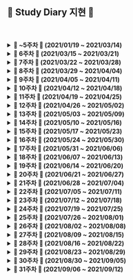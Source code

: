 ##  🍒 Study Diary 지현 🍒



<br />
<br />

<details markdown="1">
<summary><strong> &#127804; ~5주차 &#127804; (2021/01/19 ~ 2021/03/14)</strong></summary>
<br>
<br>



|                                    | 문제                                                         |
| :--------------------------------: | :----------------------------------------------------------- |
| ~ 5주차<br />(21.01.19 ~ 21.03.14) | [BOJ - Basic Problem Solving](https://github.com/wjh51333/Problem-Solving) |

<br>

</details>



<details markdown="1">
<summary><strong> &#127804; 6주차 &#127804; (2021/03/15 ~ 2021/03/21)</strong></summary>
<br>
<br>



|                                  | 문제                                                         |
| :------------------------------: | :----------------------------------------------------------- |
| 6주차<br />(21.03.15 ~ 21.03.21) | 백준 14500 - [테트로미노](https://www.acmicpc.net/problem/14500) <br />백준 10972 - [다음 순열](https://www.acmicpc.net/problem/10972)<br />백준 10973 - [이전 순열](https://www.acmicpc.net/problem/10973)<br />백준 10974 - [모든 순열](https://www.acmicpc.net/problem/10974)<br />백준 14888 - [연산자 끼워넣기](https://www.acmicpc.net/problem/14888)<br />백준 15658 - [연산자 끼워넣기 (2)](https://www.acmicpc.net/problem/15658)<br />백준 11723 - [집합](https://www.acmicpc.net/problem/11723)<br />백준 2309 - [일곱 난쟁이](https://www.acmicpc.net/problem/2309)<br />백준 13023 - [ABCDE](https://www.acmicpc.net/problem/13023)<br />백준 14226 - [이모티콘](https://www.acmicpc.net/problem/14226)<br />백준 13549 - [숨바꼭질 3](https://www.acmicpc.net/problem/13549)<br />백준 2206 - [벽 부수고 이동하기](https://www.acmicpc.net/problem/2206)<br />백준 3055 - [탈출](https://www.acmicpc.net/problem/3055)<br />프로그래머스 SQL [SUM, MAX, MIN](https://programmers.co.kr/learn/courses/30/parts/17043)<br />프로그래머스 SQL [IS NULL](https://programmers.co.kr/learn/courses/30/parts/17045) |

<br>

</details>





<details markdown="1">
<summary><strong> &#127804; 7주차 &#127804; (2021/03/22 ~ 2021/03/28)</strong></summary>
<br>
<br>



|                                  | 문제                                                         |
| :------------------------------: | :----------------------------------------------------------- |
| 7주차<br />(21.03.22 ~ 21.03.28) | 백준 15558 - [점프 게임](https://www.acmicpc.net/problem/15558)<br />백준 12851 - [숨바꼭질 2](https://www.acmicpc.net/problem/12851)<br />백준 13913 - [숨바꼭질 4](https://www.acmicpc.net/problem/13913)<br />백준 6087 - [레이저 통신](https://www.acmicpc.net/problem/6087) |

<br>

</details>





<details markdown="1">
<summary><strong> &#127804; 8주차 &#127804; (2021/03/29 ~ 2021/04/04)</strong></summary>
<br>
<br>



|                                  | 문제                                                         |
| :------------------------------: | :----------------------------------------------------------- |
| 8주차<br />(21.03.29 ~ 21.04.04) | 백준 15988 - [1, 2, 3 더하기 3](https://www.acmicpc.net/problem/15988)<br />백준 16194 - [카드 구매하기 2](https://www.acmicpc.net/problem/16194)<br />백준 15990 - [1, 2, 3 더하기 5](https://www.acmicpc.net/problem/15990)<br />백준 13398 - [연속합 2](https://www.acmicpc.net/problem/13398)<br />백준 14002- [가장 긴 증가하는 부분 수열 4](https://www.acmicpc.net/problem/14002)<br />백준 1495 - [기타리스트](https://www.acmicpc.net/problem/1495)<br />백준 15989 - [1, 2, 3 더하기 4](https://www.acmicpc.net/problem/15989)<br />백준 11048 - [이동하기](https://www.acmicpc.net/problem/11048)<br />백준 14442 - [벽 부수고 이동하기 2](https://www.acmicpc.net/problem/14442)<br />백준 2293 - [동전 1](https://www.acmicpc.net/problem/2293)<br />백준 2294 - [동전 2](https://www.acmicpc.net/problem/2294)<br />백준 14889 - [스타트와 링크](https://www.acmicpc.net/problem/14889)<br />백준 1748 - [수 이어 쓰기 1](https://www.acmicpc.net/problem/1748)<br />백준 9663 - [N-Queen](https://www.acmicpc.net/problem/9663)<br />백준 17478 - [재귀함수가 뭔가요?](https://www.acmicpc.net/problem/17478)<br />백준 6064 - [카잉 달력](https://www.acmicpc.net/problem/6064)<br />백준 12026 - [BOJ 거리](https://www.acmicpc.net/problem/12026)<br />백준 4991 - [로봇 청소기](https://www.acmicpc.net/problem/4991)<br />백준 1339 - [단어 수학](https://www.acmicpc.net/problem/1339)<br />백준 1890 - [점프](https://www.acmicpc.net/problem/1890) |

<br>

</details>





<details markdown="1">
<summary><strong> &#127804; 9주차 &#127804; (2021/04/05 ~ 2021/04/11)</strong></summary>
<br>
<br>



|                                  | 문제                                                         |
| :------------------------------: | :----------------------------------------------------------- |
| 9주차<br />(21.04.05 ~ 21.04.11) | 프로그래머스 [3진법 뒤집기](https://programmers.co.kr/learn/courses/30/lessons/68935)<br />프로그래머스 [두 개 뽑아서 더하기](https://programmers.co.kr/learn/courses/30/lessons/68644)<br />프로그래머스 [삼각 달팽이](https://programmers.co.kr/learn/courses/30/lessons/68645)<br />프로그래머스 [이진 변환 반복하기](https://programmers.co.kr/learn/courses/30/lessons/70129)<br />프로그래머스 [쿼드압축 후 개수 세기](https://programmers.co.kr/learn/courses/30/lessons/68936)<br />백준 16948 - [데스 나이트](https://www.acmicpc.net/problem/16948)<br />백준 15661 - [링크와 스타트](https://www.acmicpc.net/problem/15661)<br />백준 10422 - [괄호](https://www.acmicpc.net/problem/10422)<br />백준 2219 - [숫자판 점프](https://www.acmicpc.net/problem/2219)<br />백준 15486 - [퇴사 2](https://www.acmicpc.net/problem/15486)<br />백준 15686 - [치킨 배달](https://www.acmicpc.net/problem/15686)<br />백준 11058 - [크리보드](https://www.acmicpc.net/problem/11058)<br />백준 4811 - [알약](https://www.acmicpc.net/problem/4811)<br />백준 1149 - [RGB 거리](https://www.acmicpc.net/problem/1149)<br />백준 1309 - [동물원](https://www.acmicpc.net/problem/1309) |

<br>

</details>





<details markdown="1">
<summary><strong> &#127804; 10주차 &#127804; (2021/04/12 ~ 2021/04/18)</strong></summary>
<br>
<br>



|                                   | 문제                                                         |
| :-------------------------------: | :----------------------------------------------------------- |
| 10주차<br />(21.04.12 ~ 21.04.18) | 백준 1325 - [효율적인 해킹](https://www.acmicpc.net/problem/1325)<br />백준 7569 - [토마토](https://www.acmicpc.net/problem/7569)<br />백준 1062 - [가르침](https://www.acmicpc.net/problem/1062)<br />백준 16918 - [봄버맨](https://www.acmicpc.net/problem/16918)<br />백준 15649 - [N과 M (1)](https://www.acmicpc.net/problem/15649)<br />백준 15650 - [N과 M (2)](https://www.acmicpc.net/problem/15650)<br />백준 1918 - [후위 표기식](https://www.acmicpc.net/problem/1918)<br />백준 14916 - [거스름돈](https://www.acmicpc.net/problem/14916)<br />백준 21278 - [호석이 두 마리 치킨](https://www.acmicpc.net/problem/21278)<br />백준 11000 - [강의실 배정](https://www.acmicpc.net/problem/11000)<br />백준 15651 - [N과 M (3)](https://www.acmicpc.net/problem/15651)<br />백준 1753 - [최단경로](https://www.acmicpc.net/problem/1753)<br />백준 15652 - [N과 M (4)](https://www.acmicpc.net/problem/15652)<br />백준 15654 - [N과 M (5)](https://www.acmicpc.net/problem/15654)<br />백준 15655 - [N과 M (6)](https://www.acmicpc.net/problem/15655)<br />백준 15656 - [N과 M (7)](https://www.acmicpc.net/problem/15656)<br />프로그래머스 [같은 숫자는 싫어](https://programmers.co.kr/learn/courses/30/lessons/12906)<br />프로그래머스 [음양 더하기](https://programmers.co.kr/learn/courses/30/lessons/76501)<br />프로그래머스 [프린터](https://programmers.co.kr/learn/courses/30/lessons/42587)<br />프로그래머스 [괄호 회전하기](https://programmers.co.kr/learn/courses/30/lessons/76502)<br />백준 15657 - [N과 M (8)](https://www.acmicpc.net/problem/15657)<br />백준 15663 - [N과 M (9)](https://www.acmicpc.net/problem/15663)<br />백준 15664 - [N과 M (10)](https://www.acmicpc.net/problem/15664)<br />프로그래머스 [모두 0으로 만들기](https://programmers.co.kr/learn/courses/30/lessons/76503#) |

<br>

</details>





<details markdown="1">
<summary><strong> &#127804; 11주차 &#127804; (2021/04/19 ~ 2021/04/25)</strong></summary>
<br>
<br>



|                                   | 문제                                                         |
| :-------------------------------: | :----------------------------------------------------------- |
| 11주차<br />(21.04.19 ~ 21.04.25) | 백준 15665 - [N과 M (11)](https://www.acmicpc.net/problem/15665)<br />백준 15666 - [N과 M (12)](https://www.acmicpc.net/problem/15666)<br />백준 2468 - [안전 영역](https://www.acmicpc.net/problem/2468)<br />백준 1935 - [후위 표기식2](https://www.acmicpc.net/problem/1935)<br />백준 7562 - [나이트의 이동](https://www.acmicpc.net/problem/7562)<br />백준 14426 - [접두사 찾기](https://www.acmicpc.net/problem/14426)<br />백준 14425 - [문자열 집합](https://www.acmicpc.net/problem/14425)<br />백준 16916 - [부분 문자열](https://www.acmicpc.net/problem/16916) |

<br>

</details>





<details markdown="1">
<summary><strong> &#127804; 12주차 &#127804; (2021/04/26 ~ 2021/05/02)</strong></summary>
<br>
<br>



|                                   | 문제                                                         |
| :-------------------------------: | :----------------------------------------------------------- |
| 12주차<br />(21.04.26 ~ 21.05.02) | 백준 11051 - [이항 계수 2](https://www.acmicpc.net/problem/11051)<br />백준 1629 - [곱셈](https://www.acmicpc.net/problem/1629)<br />프로그래머스 [이중우선순위큐](https://programmers.co.kr/learn/courses/30/lessons/42628)<br />프로그래머스 [가장 큰 수](https://programmers.co.kr/learn/courses/30/lessons/42746)<br />백준 2581 - [소수](https://www.acmicpc.net/problem/2581)<br />백준 2606 - [바이러스](https://www.acmicpc.net/problem/2606)<br />백준 1012 - [유기농 배추](https://www.acmicpc.net/problem/1012)<br />백준 1181 - [단어 정렬](https://www.acmicpc.net/problem/1181)<br />백준 1427 - [소트인사이드](https://www.acmicpc.net/problem/1427)<br />백준 10773 - [제로](https://www.acmicpc.net/problem/10773)<br />백준 2960 - [에라토스테네스의 체](https://www.acmicpc.net/problem/2960)<br />백준 1916 - [최소비용 구하기](https://www.acmicpc.net/problem/1916)<br />백준 11779 - [최소비용 구하기 2](https://www.acmicpc.net/problem/11779)<br />백준 16236 - [아기 상어](https://www.acmicpc.net/problem/16236)<br />백준 18352 - [특정 거리의 도시 찾기](https://www.acmicpc.net/problem/18352)<br />백준 12886 - [돌 그룹](https://www.acmicpc.net/problem/12886)<br />백준 12015 - [가장 긴 증가하는 부분 수열 2](https://www.acmicpc.net/problem/12015)<br />백준 12738 - [가장 긴 증가하는 부분 수열 3](https://www.acmicpc.net/problem/12738)<br />Codeforces 1519 [B - The Cake Is a Lie](https://codeforces.com/problemset/problem/1519/B)<br />Codeforces 1519 [A -Red and Blue Beans](https://codeforces.com/problemset/problem/1519/A)<br />Codeforces 1519 [C - Berland Regional](https://codeforces.com/problemset/problem/1519/C)<br />Codeforces 1517 [A - Sum of 2050](https://codeforces.com/problemset/problem/1517/A)<br />백준 10870 - [피보나치 수 5](https://www.acmicpc.net/problem/10870)<br />백준 14003 - [가장 긴 증가하는 부분 수열 5](https://www.acmicpc.net/problem/14003) |

<br>

</details>





<details markdown="1">
<summary><strong> &#127804; 13주차 &#127804; (2021/05/03 ~ 2021/05/09)</strong></summary>
<br>
<br>



|                                   | 문제                                                         |
| :-------------------------------: | :----------------------------------------------------------- |
| 13주차<br />(21.05.03 ~ 21.05.09) | Codeforces 1515 [B - Phoenix and Puzzle](https://codeforces.com/contest/1515/problem/B)<br />Codeforces 1515 [A - Phoenix and Gold](https://codeforces.com/contest/1515/problem/A)<br />백준 10282 - [해킹](https://www.acmicpc.net/problem/10282)<br />백준 1920 - [수 찾기](https://www.acmicpc.net/problem/1920)<br />백준 1237 - [파티](https://www.acmicpc.net/problem/1238)<br />백준 1764 - [듣보잡](https://www.acmicpc.net/problem/1764)<br />백준 11279 - [최대 힙](https://www.acmicpc.net/problem/11279)<br />백준 1927 - [최소 힙](https://www.acmicpc.net/problem/1927)<br />백준 11286 - [절댓값 힙](https://www.acmicpc.net/problem/11286)<br />백준 1189 - [컴백홈](https://www.acmicpc.net/problem/1189)<br />프로그래머스 [주식가격](https://programmers.co.kr/learn/courses/30/lessons/42584)<br />Codeforces 1520 [A - Do Not Be Distracted!](https://codeforces.com/problemset/problem/1520/A)<br />Codeforces 1520 [B - Ordinary Numbers](https://codeforces.com/problemset/problem/1520/B)<br />Codeforces 1520 [C - Not Adjacent Matrix](https://codeforces.com/problemset/problem/1520/C)<br />Codeforces 1520 [D - Same Differences](https://codeforces.com/problemset/problem/1520/D)<br />프로그래머스 [기능개발](https://programmers.co.kr/learn/courses/30/lessons/42586)<br />백준 5635 - [생일](https://www.acmicpc.net/problem/5635)<br />백준 14503 - [로봇 청소기](https://www.acmicpc.net/problem/14503)<br />백준 1026 - [보물](https://www.acmicpc.net/problem/1026)<br />백준 10867 - [중복 빼고 정렬하기](https://www.acmicpc.net/problem/10867)<br />백준 18258 - [큐 2](https://www.acmicpc.net/problem/18258)<br />백준 1966 - [프린터 큐](https://www.acmicpc.net/problem/1966) |

<br>

</details>





<details markdown="1">
<summary><strong> &#127804; 14주차 &#127804; (2021/05/10 ~ 2021/05/16)</strong></summary>
<br>
<br>



|                                   | 문제                                                         |
| :-------------------------------: | :----------------------------------------------------------- |
| 14주차<br />(21.05.10 ~ 21.05.16) | 백준 2075 - [N번째 큰 수](https://www.acmicpc.net/problem/2075)<br />백준 1715 - [카드 정렬하기](https://www.acmicpc.net/problem/1715)<br />프로그래머스 [카펫](https://programmers.co.kr/learn/courses/30/lessons/42842)<br />프로그래머스 [소수 찾기](https://programmers.co.kr/learn/courses/30/lessons/42839)<br />백준 11659 - [구간 합 구하기 4](https://www.acmicpc.net/problem/11659)<br />백준 19644 - [좀비 떼가 기관총 진지에도 오다니](https://www.acmicpc.net/problem/19644)<br />프로그래머스 [가장 먼 노드](https://programmers.co.kr/learn/courses/30/lessons/49189)<br />프로그래머스 [네트워크](https://programmers.co.kr/learn/courses/30/lessons/43162)<br />백준 20055 - [컨베이어 벨트 위의 로봇](https://www.acmicpc.net/problem/20055)<br />백준 20922 - [겹치는 건 싫어](https://www.acmicpc.net/problem/20922)<br />백준 17836 - [공주님을 구해라!](https://www.acmicpc.net/problem/17836)<br />백준 21318 - [피아노 체조](https://www.acmicpc.net/problem/21318)<br />백준 1094 - [막대기](https://www.acmicpc.net/problem/1094)<br />백준 2573 - [빙산](https://www.acmicpc.net/problem/2573) |

<br>

</details>





<details markdown="1">
<summary><strong> &#127804; 15주차 &#127804; (2021/05/17 ~ 2021/05/23)</strong></summary>
<br>
<br>



|                                   | 문제                                                         |
| :-------------------------------: | :----------------------------------------------------------- |
| 15주차<br />(21.05.17 ~ 21.05.23) | 백준 20440 - [🎵니가 싫어 싫어 너무 싫어 싫어 오지 마 내게 찝쩍대지마🎵 - 1](https://www.acmicpc.net/problem/20440)<br />백준 2407 - [조합](https://www.acmicpc.net/problem/2407)<br />백준 1106 - [호텔](https://www.acmicpc.net/problem/1106)<br />백준 2512 - [예산](https://www.acmicpc.net/problem/2512)<br />백준 3187 - [양치기 꿍](https://www.acmicpc.net/problem/3187)https://www.acmicpc.net/problem/2573) |

<br>

</details>





<details markdown="1">
<summary><strong> &#127804; 16주차 &#127804; (2021/05/24 ~ 2021/05/30)</strong></summary>
<br>
<br>



|                                   | 문제                                                         |
| :-------------------------------: | :----------------------------------------------------------- |
| 16주차<br />(21.05.24 ~ 21.05.30) | 백준 1747 - [소수&팰린드롬](https://www.acmicpc.net/problem/1747)<br />백준 10026 - [적록색약](https://www.acmicpc.net/problem/10026)<br />백준 10711 - [모래성](https://www.acmicpc.net/problem/10711)<br />백준 9372 - [상근이의 여행](https://www.acmicpc.net/problem/9372)<br />백준 11403 - [경로 찾기](https://www.acmicpc.net/problem/11403)<br />백준 1937 - [욕심쟁이 판다](https://www.acmicpc.net/problem/1937)<br />백준 16198 - [에너지 모으기](https://www.acmicpc.net/problem/16198)<br />백준 14620 - [꽃길](https://www.acmicpc.net/problem/14620)<br />백준 2163 - [초콜릿 자르기](https://www.acmicpc.net/problem/2163)<br />백준 4179 - [불!](https://www.acmicpc.net/problem/4179)<br />프로그래머스 [오픈채팅방](https://programmers.co.kr/learn/courses/30/lessons/42888)<br />백준 1735 - [분수 합](https://www.acmicpc.net/problem/1735)<br />백준 1205 - [등수 구하기](https://www.acmicpc.net/problem/1205)<br />백준 1700 - [멀티탭 스케줄링](https://www.acmicpc.net/problem/1700)<br />백준 1946 - [신입 사원](https://www.acmicpc.net/problem/1946)<br />백준 3649 - [로봇 프로젝트](https://www.acmicpc.net/problem/3649) |

<br>

</details>





<details markdown="1">
<summary><strong> &#127804; 17주차 &#127804; (2021/05/31 ~ 2021/06/06)</strong></summary>
<br>
<br>



|                                   | 문제                                                         |
| :-------------------------------: | :----------------------------------------------------------- |
| 17주차<br />(21.05.31 ~ 21.06.06) | 백준 1655 - [가운데를 말해요](https://www.acmicpc.net/problem/1655)<br />백준 1449 - [수리공 항승](https://www.acmicpc.net/problem/1449)<br />백준 2346 - [풍선 터뜨리기](https://www.acmicpc.net/problem/2346)<br />백준 1799 - [비숍](https://www.acmicpc.net/problem/1799)<br />백준 2504 - [괄호의 값](https://www.acmicpc.net/problem/2504)<br />백준 1016 - [제곱 ㄴㄴ 수](https://www.acmicpc.net/problem/1016)<br />백준 11401 - [이항 계수 3](https://www.acmicpc.net/problem/11401)<br />백준 5430 - [AC](https://www.acmicpc.net/problem/5430)<br />백준 9881 - [Ski Course Design](https://www.acmicpc.net/problem/9881)<br />백준 2753 - [윤년](https://www.acmicpc.net/problem/2753)<br />백준 14502 - [연구소](https://www.acmicpc.net/problem/14502)<br />백준 5597 - [과제 안 내신 분..?](https://www.acmicpc.net/problem/5597)<br />백준 5347 - [LCM](https://www.acmicpc.net/problem/5347)<br />백준 4134 - [다음 소수](https://www.acmicpc.net/problem/4134)<br />백준 5618 - [공약수](https://www.acmicpc.net/problem/5618)<br />백준 16197 - [두 동전](https://www.acmicpc.net/problem/16197)<br />백준 16933 - [벽 부수고 이동하기 3](https://www.acmicpc.net/problem/16933)<br />백준 17413 - [단어 뒤집기 2](https://www.acmicpc.net/problem/17413)<br />백준 3197 - [백조의 호수](https://www.acmicpc.net/problem/3197)<br />백준 7490 - [0 만들기](https://www.acmicpc.net/problem/7490)<br />백준 2023 - [신기한 소수](https://www.acmicpc.net/problem/2023)<br />백준 4659 - [비밀번호 발음하기](https://www.acmicpc.net/problem/4659)<br />백준 1456 - [거의 소수](https://www.acmicpc.net/problem/1456)<br />백준 20053 - [최소, 최대 2](https://www.acmicpc.net/problem/20053)<br />백준 21756 - [지우개](https://www.acmicpc.net/problem/21756)<br />백준 17087 - [숨바꼭질 6](https://www.acmicpc.net/problem/17087)<br />백준 17103 - [골드바흐 파티션](https://www.acmicpc.net/problem/17103)<br />백준 11060 - [점프 점프](https://www.acmicpc.net/problem/11060)<br />백준 1932 - [정수 삼각형](https://www.acmicpc.net/problem/1932)<br />백준 17212 - [달나라 토끼를 위한 구매대금 지불 도우미](https://www.acmicpc.net/problem/17212)<br />백준 1202 - [보석 도둑](https://www.acmicpc.net/problem/1202)<br />백준 16946 - [벽 부수고 이동하기 4](https://www.acmicpc.net/problem/16946)<br />백준 12852 - [1로 만들기 2](https://www.acmicpc.net/problem/12852)https://www.acmicpc.net/problem/3649) |

<br>

</details>





<details markdown="1">
<summary><strong> &#127804; 18주차 &#127804; (2021/06/07 ~ 2021/06/13)</strong></summary>
<br>
<br>



|                                   | 문제                                                         |
| :-------------------------------: | :----------------------------------------------------------- |
| 18주차<br />(21.06.07 ~ 21.06.13) | 백준 1197 - [최소 스패닝 트리](https://www.acmicpc.net/problem/1197)<br />백준 10942 - [팰린드롬?](https://www.acmicpc.net/problem/10942)<br />백준 11265 - [끝나지 않는 파티](https://www.acmicpc.net/problem/11265)<br />백준 2252 - [줄 세우기](https://www.acmicpc.net/problem/2252)<br />백준 2623 - [음악프로그램](https://www.acmicpc.net/problem/2623)<br />백준 9251 - [LCS](https://www.acmicpc.net/problem/9251)<br />백준 9252 - [LCS 2](https://www.acmicpc.net/problem/9252)<br />백준 1766 - [문제집](https://www.acmicpc.net/problem/1766)<br />백준 2470 - [두 용액](https://www.acmicpc.net/problem/2470)<br />백준 2467 - [용액](https://www.acmicpc.net/problem/2467)<br />백준 1005 - [ACM Craft](https://www.acmicpc.net/problem/1005)<br />백준 2263 - [트리의 순회](https://www.acmicpc.net/problem/2263)<br />백준 1377 - [버블 소트](https://www.acmicpc.net/problem/1377)<br />백준 17219 - [비밀번호 찾기](https://www.acmicpc.net/problem/17219)<br />백준 4779 - [칸토어 집합](https://www.acmicpc.net/problem/4779)<br />백준 1074 - [Z](https://www.acmicpc.net/problem/1074) |

<br>

</details>





<details markdown="1">
<summary><strong> &#127804; 19주차 &#127804; (2021/06/14 ~ 2021/06/20)</strong></summary>
<br>
<br>



|                                   | 문제                                                         |
| :-------------------------------: | :----------------------------------------------------------- |
| 19주차<br />(21.06.14 ~ 21.06.20) | 백준 10871 - [X보다 작은 수](https://www.acmicpc.net/problem/10871)<br />백준 15552 - [빠른 A+B](https://www.acmicpc.net/problem/15552)<br />백준 2108 - [통계학](https://www.acmicpc.net/problem/2108)<br />백준 14890 - [경사로](https://www.acmicpc.net/problem/14890)<br />백준 1248 - [맞춰봐](https://www.acmicpc.net/problem/1248)<br />백준 4948 - [베르트랑 공준](https://www.acmicpc.net/problem/4948)<br />백준 14395 - [4연산](https://www.acmicpc.net/problem/14395)<br />백준 16954 - [움직이는 미로 탈출](https://www.acmicpc.net/problem/16954)<br />백준 2822 - [점수 계산](https://www.acmicpc.net/problem/2822)https://www.acmicpc.net/problem/1074) |

<br>

</details>





<details markdown="1">
<summary><strong> &#127804; 20주차 &#127804; (2021/06/21 ~ 2021/06/27)</strong></summary>
<br>
<br>



|                                   | 문제                                                         |
| :-------------------------------: | :----------------------------------------------------------- |
| 20주차<br />(21.06.21 ~ 21.06.27) | 백준 1414 - [불우이웃돕기](https://www.acmicpc.net/problem/1414)<br />백준 16398 - [행성 연결](https://www.acmicpc.net/problem/16398)<br />프로그래머스 [정수 삼각형](https://programmers.co.kr/learn/courses/30/lessons/43105)<br />프로그래머스 [섬 연결하기](https://programmers.co.kr/learn/courses/30/lessons/42861)<br />백준 11404 - [플로이드](https://www.acmicpc.net/problem/11404)<br />백준 1922 - [네트워크 연결](https://www.acmicpc.net/problem/1922)<br />백준 2665 - [미로만들기](https://www.acmicpc.net/problem/2665)<br />백준 1647 - [도시 분할 계획](https://www.acmicpc.net/problem/1647)<br />백준 2473 - [세 용액](https://www.acmicpc.net/problem/2473)<br />백준 2239 - [스도쿠](https://www.acmicpc.net/problem/2239)<br />백준 9375 - [패션왕 신해빈](https://www.acmicpc.net/problem/9375)<br />백준 2042 - [구간 합 구하기](https://www.acmicpc.net/problem/2042)<br />백준 2357 - [최솟값과 최댓값](https://www.acmicpc.net/problem/2357)<br />백준 11505 - [구간 곱 구하기](https://www.acmicpc.net/problem/11505)<br />백준 2150 - [Strongly Connected Component](https://www.acmicpc.net/problem/2150) |

<br>

</details>





<details markdown="1">
<summary><strong> &#127804; 21주차 &#127804; (2021/06/28 ~ 2021/07/04)</strong></summary>
<br>
<br>



|                                   | 문제                                                         |
| :-------------------------------: | :----------------------------------------------------------- |
| 21주차<br />(21.06.28 ~ 21.07.04) | 백준 17086 - [아기 상어 2](https://www.acmicpc.net/problem/17086)<br />백준 17071 - [숨바꼭질 5](https://www.acmicpc.net/problem/17071)<br />백준 16472 - [고냥이](https://www.acmicpc.net/problem/16472)<br />백준 2961 - [도영이가 만든 맛있는 음식](https://www.acmicpc.net/problem/2961)<br />백준 1620 - [나는야 포켓몬 마스터 이다솜](https://www.acmicpc.net/problem/1620)<br />백준 4949 - [균형잡힌 세상](https://www.acmicpc.net/problem/4949)<br />백준 5397 - [키로거](https://www.acmicpc.net/problem/5397)<br />백준 2941 - [크로아티아 알파벳](https://www.acmicpc.net/problem/2941)<br />백준 1120 - [문자열](https://www.acmicpc.net/problem/1120)<br />백준 9935 - [문자열 폭발](https://www.acmicpc.net/problem/9935)<br />백준 10868 - [최솟값](https://www.acmicpc.net/problem/10868)<br />백준 6497 - [전력난](https://www.acmicpc.net/problem/6497)<br />백준 4358 - [생태학](https://www.acmicpc.net/problem/4358) |

<br>

</details>





<details markdown="1">
<summary><strong> &#127804; 22주차 &#127804; (2021/07/05 ~ 2021/07/11)</strong></summary>
<br>
<br>



|                                   | 문제                                                         |
| :-------------------------------: | :----------------------------------------------------------- |
| 22주차<br />(21.07.05 ~ 21.07.11) | 백준 3425 - [고스택](https://www.acmicpc.net/problem/3425)<br />백준 1713 - [후보 추천하기](https://www.acmicpc.net/problem/1713)<br />백준 11003 - [최솟값 찾기](https://www.acmicpc.net/problem/11003)<br />백준 16202 - [MST 게임](https://www.acmicpc.net/problem/16202)<br />백준 1316 - [그룹 단어 체커](https://www.acmicpc.net/problem/1316)<br />백준 20010 - [악덕 영주 혜유](https://www.acmicpc.net/problem/20010)<br />백준 1874 - [스택 수열](https://www.acmicpc.net/problem/1874)<br />백준 9093 - [단어 뒤집기](https://www.acmicpc.net/problem/9093)<br />백준 2164 - [카드2](https://www.acmicpc.net/problem/2164)<br />백준 2161 - [카드1](https://www.acmicpc.net/problem/2161)<br />백준 11866 - [요세푸스 문제 0](https://www.acmicpc.net/problem/11866)<br />백준 20366 - [같이 눈사람 만들래?](https://www.acmicpc.net/problem/20366) |

<br>

</details>





<details markdown="1">
<summary><strong> &#127804; 23주차 &#127804; (2021/07/12 ~ 2021/07/18)</strong></summary>
<br>
<br>



|                                   | 문제                                                         |
| :-------------------------------: | :----------------------------------------------------------- |
| 23주차<br />(21.07.12 ~ 21.07.18) | 백준 17298 - [오큰수](https://www.acmicpc.net/problem/17298)<br />백준 17299 - [오등큰수](https://www.acmicpc.net/problem/17299)<br />프로그래머스 [표 편집](https://programmers.co.kr/learn/courses/30/lessons/81303)<br />백준 1342 - [행운의 문자열](https://www.acmicpc.net/problem/17299)<br />백준 1516 - [게임 개발](https://www.acmicpc.net/problem/1516)<br />백준 3020 - [개똥벌레](https://www.acmicpc.net/problem/3020)<br />백준 11437 - [LCA](https://www.acmicpc.net/problem/11437)<br />백준 11438 - [LCA 2](https://www.acmicpc.net/problem/11438)<br />백준 17404 - [RGB거리 2](https://www.acmicpc.net/problem/17404) |

<br>

</details>





<details markdown="1">
<summary><strong> &#127804; 24주차 &#127804; (2021/07/19 ~ 2021/07/25)</strong></summary>
<br>
<br>



|                                   | 문제                                                         |
| :-------------------------------: | :----------------------------------------------------------- |
| 24주차<br />(21.07.19 ~ 21.07.25) | 백준 2900 - [프로그램](https://www.acmicpc.net/problem/2900) ([C++ 풀이](./개별문제/Baekjoon/2900_프로그램.cpp))<br />백준 2696 - [중앙값 구하기](https://www.acmicpc.net/problem/2696) ([C++ 풀이](./개별문제/Baekjoon/2696_중앙값%20구하기.cpp))<br />백준 14921 - [용액 합성하기](https://www.acmicpc.net/problem/14921) ([C++ 풀이](./개별문제/Baekjoon/14921_용액%20합성하기.cpp))<br />백준 2557 - [Hello World](https://www.acmicpc.net/problem/2557) ([Kotlin 풀이](./개별문제/Baekjoon/2557_Hello%20World.kt))<br />백준 10718 - [We love kriii](https://www.acmicpc.net/problem/10718) ([Kotlin 풀이](./개별문제/Baekjoon/10718_We%20love%20kriii.kt))<br />백준 10171 - [고양이](https://www.acmicpc.net/problem/10171) ([Kotlin 풀이](./개별문제/Baekjoon/10171_고양이.kt))<br />백준 2588 - [곱셈](https://www.acmicpc.net/problem/2588) ([Kotlin 풀이](./개별문제/Baekjoon/2588_곱셈.kt))<br />백준 1330 - [두 수 비교하기](https://www.acmicpc.net/problem/1330) ([Kotlin 풀이](./개별문제/Baekjoon/1330_두%20수%20비교하기.kt))<br />백준 9498 - [시험 성적](https://www.acmicpc.net/problem/9498) ([Kotlin 풀이](./개별문제/Baekjoon/9498_시험%20성적.kt))<br />백준 14681 - [사분면 고르기](https://www.acmicpc.net/problem/14681) ([Kotlin 풀이](./개별문제/Baekjoon/14681_사분면%20고르기.kt))<br />백준 2884 - [알람 시계](https://www.acmicpc.net/problem/2884) ([Kotlin 풀이](./개별문제/Baekjoon/2884_알람%20시계.kt))<br />백준 10952 - [A+B - 5](https://www.acmicpc.net/problem/10952) ([Kotlin 풀이](./개별문제/Baekjoon/10952_A+B%20-%205.kt))<br />백준 1110 - [더하기 사이클](https://www.acmicpc.net/problem/1110) ([Kotlin 풀이](./개별문제/Baekjoon/1110_더하기%20사이클.kt))<br />백준 2562 - [최댓값](https://www.acmicpc.net/problem/2562) ([Kotlin 풀이](./개별문제/Baekjoon/2562_최댓값.kt))<br />백준 2577 - [숫자의 개수](https://www.acmicpc.net/problem/2577) ([Kotlin 풀이](./개별문제/Baekjoon/2577_숫자의%20개수.kt))<br />백준 2739 - [구구단](https://www.acmicpc.net/problem/2739) ([Kotlin 풀이](./개별문제/Baekjoon/2739_구구단.kt))<br />백준 4673 - [셀프 넘버](https://www.acmicpc.net/problem/4673) ([Kotlin 풀이](./개별문제/Baekjoon/4673_셀프%20넘버.kt))<br />백준 2908 - [상수](https://www.acmicpc.net/problem/2908) ([Kotlin 풀이](./개별문제/Baekjoon/2908_상수.kt))<br />백준 2869 - [달팽이는 올라가고 싶다](https://www.acmicpc.net/problem/2869) ([Kotlin 풀이](./개별문제/Baekjoon/2869_달팽이는%20올라가고%20싶다.kt))<br />백준 9020 - [골드바흐의 추측](https://www.acmicpc.net/problem/9020) ([Kotlin 풀이](./개별문제/Baekjoon/9020_골드바흐의%20추측.kt))<br />백준 10872 - [팩토리얼](https://www.acmicpc.net/problem/10872) ([Kotlin 풀이](./개별문제/Baekjoon/10872_팩토리얼.kt)) |

<br>

</details>





<details markdown="1">
<summary><strong> &#127804; 25주차 &#127804; (2021/07/26 ~ 2021/08/01)</strong></summary>
<br>
<br>



|                                   | 문제                                                         |
| :-------------------------------: | :----------------------------------------------------------- |
| 25주차<br />(21.07.26 ~ 21.08.01) | cSWEA [최빈수 구하기](https://swexpertacademy.com/main/code/problem/problemDetail.do?contestProbId=AV13zo1KAAACFAYh) ([C++ 풀이](./개별문제/SW%20Expert%20Academy/1204_최빈수%20구하기.cpp) / [Java 풀이](./개별문제/SW%20Expert%20Academy/1204_최빈수%20구하기.java))<br />SWEA [View](https://swexpertacademy.com/main/code/problem/problemDetail.do?contestProbId=AV134DPqAA8CFAYh) ([C++ 풀이](./개별문제/SW%20Expert%20Academy/1206_View.cpp) / [Java 풀이](./개별문제/SW%20Expert%20Academy/1206_View.java))<br />SWEA [Flatten](https://swexpertacademy.com/main/code/problem/problemDetail.do?contestProbId=AV139KOaABgCFAYh) ([C++ 풀이](./개별문제/SW%20Expert%20Academy/1208_Flatten.cpp) / [Java 풀이](./개별문제/SW%20Expert%20Academy/1208_Flatten.java))<br />백준 7568 - [덩치](https://www.acmicpc.net/problem/7568) ([Kotlin 풀이](./개별문제/Baekjoon/7568_덩치.kt))<br />백준 18870 - [좌표 압축](https://www.acmicpc.net/problem/18870) ([Kotlin 풀이](./개별문제/Baekjoon/18870_좌표%20압축.kt))<br />백준 2750 - [수 정렬하기](https://www.acmicpc.net/problem/2750) ([Kotlin 풀이](./개별문제/Baekjoon/2750_수%20정렬하기.kt))<br />SWEA [Sum](https://swexpertacademy.com/main/code/problem/problemDetail.do?contestProbId=AV13_BWKACUCFAYh) ([C++ 풀이](./개별문제/SW%20Expert%20Academy/1209_Sum.cpp) / [Java 풀이](./개별문제/SW%20Expert%20Academy/1209_Sum.java))<br />SWEA [Magnetic](https://swexpertacademy.com/main/code/problem/problemDetail.do?contestProbId=AV14hwZqABsCFAYD) ([C++ 풀이](./개별문제/SW%20Expert%20Academy/1220_Magnetic.cpp) / [Java 풀이](./개별문제/SW%20Expert%20Academy/1220_Magnetic.java))<br />SWEA [Ladder1](https://swexpertacademy.com/main/code/problem/problemDetail.do?contestProbId=AV14ABYKADACFAYh) ([C++ 풀이](./개별문제/SW%20Expert%20Academy/1210_Ladder1.cpp) / [Java 풀이](./개별문제/SW%20Expert%20Academy/1210_Ladder1.java))<br />SWEA [String](https://swexpertacademy.com/main/code/problem/problemDetail.do?contestProbId=AV14P0c6AAUCFAYi) ([C++ 풀이](./개별문제/SW%20Expert%20Academy/1213_String.cpp))<br />SWEA [회문1](https://swexpertacademy.com/main/code/problem/problemDetail.do?contestProbId=AV14QpAaAAwCFAYi) ([C++ 풀이](./개별문제/SW%20Expert%20Academy/1215_회문1.cpp))<br />SWEA [회문2](https://swexpertacademy.com/main/code/problem/problemDetail.do?contestProbId=AV14Rq5aABUCFAYi&) ([C++ 풀이](./개별문제/SW%20Expert%20Academy/1216_회문2.cpp))<br />SWEA [거듭 제곱](https://swexpertacademy.com/main/code/problem/problemDetail.do?contestProbId=AV14dUIaAAUCFAYD) ([C++ 풀이](./개별문제/SW%20Expert%20Academy/1217_거듭%20제곱.cpp))<br />SWEA [괄호 짝짓기](https://swexpertacademy.com/main/code/problem/problemDetail.do?contestProbId=AV14eWb6AAkCFAYD) ([C++ 풀이](./개별문제/SW%20Expert%20Academy/1218_괄호%20짝짓기.cpp))<br />SWEA [길찾기](https://swexpertacademy.com/main/code/problem/problemDetail.do?contestProbId=AV14geLqABQCFAYD) ([C++ 풀이](./개별문제/SW%20Expert%20Academy/1219_길찾기.cpp))<br />SWEA [비밀번호](https://swexpertacademy.com/main/code/problem/problemDetail.do?contestProbId=AV14_DEKAJcCFAYD) ([C++ 풀이](./개별문제/SW%20Expert%20Academy/1234_비밀번호.cpp))<br />SWEA [계산기3](https://swexpertacademy.com/main/code/problem/problemDetail.do?contestProbId=AV14tDX6AFgCFAYD) ([C++ 풀이](./개별문제/SW%20Expert%20Academy/1223_계산기3.cpp))<br />SWEA [작업순서](https://swexpertacademy.com/main/code/problem/problemDetail.do?contestProbId=AV18TrIqIwUCFAZN) ([C++ 풀이](./개별문제/SW%20Expert%20Academy/1267_작업순서.cpp))<br />SWEA [암호생성기](https://swexpertacademy.com/main/code/problem/problemDetail.do?contestProbId=AV14uWl6AF0CFAYD) ([C++ 풀이](./개별문제/SW%20Expert%20Academy/1225_암호생성기.cpp))<br />SWEA [미로1](https://swexpertacademy.com/main/code/problem/problemDetail.do?contestProbId=AV14vXUqAGMCFAYD) ([C++ 풀이](./개별문제/SW%20Expert%20Academy/1226_미로1.cpp))<br />SWEA [Contact](https://swexpertacademy.com/main/code/problem/problemDetail.do?contestProbId=AV15B1cKAKwCFAYD&) ([C++ 풀이](./개별문제/SW%20Expert%20Academy/1238_Contact.cpp)) |

<br>

</details>





<details markdown="1">
<summary><strong> &#127804; 26주차 &#127804; (2021/08/02 ~ 2021/08/08)</strong></summary>
<br>
<br>



|                                   | 문제                                                         |
| :-------------------------------: | :----------------------------------------------------------- |
| 26주차<br />(21.08.02 ~ 21.08.08) | SWEA [비밀번호](https://swexpertacademy.com/main/code/problem/problemDetail.do?contestProbId=AV14_DEKAJcCFAYD) ([Java 풀이](./개별문제/SW%20Expert%20Academy/1234_비밀번호.java))<br />SWEA [암호생성기](https://swexpertacademy.com/main/code/problem/problemDetail.do?contestProbId=AV14uWl6AF0CFAYD) ([Java 풀이](./개별문제/SW%20Expert%20Academy/1225_암호생성기.java))<br />SWEA [미로1](https://swexpertacademy.com/main/code/problem/problemDetail.do?contestProbId=AV14vXUqAGMCFAYD) ([Java 풀이](./개별문제/SW%20Expert%20Academy/1226_미로1.java))<br />SWEA [중위순회](https://swexpertacademy.com/main/code/problem/problemDetail.do?contestProbId=AV140YnqAIECFAYD) ([C++ 풀이](./개별문제/SW%20Expert%20Academy/1231_중위순회.cpp) / [Java 풀이](./개별문제/SW%20Expert%20Academy/1231_중위순회.java))<br />SWEA [사칙연산](https://swexpertacademy.com/main/code/problem/problemDetail.do?contestProbId=AV141J8KAIcCFAYD) ([C++ 풀이](./개별문제/SW%20Expert%20Academy/1232_사칙연산.cpp))<br />SWEA [사칙연산 유효성 검사](https://swexpertacademy.com/main/code/problem/problemDetail.do?contestProbId=AV141176AIwCFAYD) ([C++ 풀이](./개별문제/SW%20Expert%20Academy/1233_Ladder1.cpp))<br />SWEA [단순 2진 암호코드](https://swexpertacademy.com/main/code/problem/problemDetail.do?contestProbId=AV15FZuqAL4CFAYD) ([Java 풀이](./개별문제/SW%20Expert%20Academy/1240_단순%202진%20암호코드.java))<br />SWEA [암호코드 스캔](https://swexpertacademy.com/main/code/problem/problemDetail.do?contestProbId=AV15JEKKAM8CFAYD) ([Java 풀이](./개별문제/SW%20Expert%20Academy/1242_암호코드%20스캔.java))<br />SWEA [균형점](https://swexpertacademy.com/main/code/problem/problemDetail.do?contestProbId=AV15MeBKAOgCFAYD) ([Java 풀이](./개별문제/SW%20Expert%20Academy/1245_균형점.java))<br />SWEA [최대 상금](https://swexpertacademy.com/main/code/problem/problemDetail.do?contestProbId=AV15Khn6AN0CFAYD) ([C++ 풀이](./개별문제/SW%20Expert%20Academy/1244_최대%20상금.cpp) / [Java 풀이](./개별문제/SW%20Expert%20Academy/1244_최대%20상금.java))<br />SWEA [정사각형 방](https://swexpertacademy.com/main/code/problem/problemDetail.do?contestProbId=AV5LtJYKDzsDFAXc&) ([C++ 풀이](./개별문제/SW%20Expert%20Academy/1861_정사각형%20방.cpp))<br />SWEA [추억의 2048게임](https://swexpertacademy.com/main/code/problem/problemDetail.do?contestProbId=AWbrg9uabZsDFAWQ) ([C++ 풀이](./개별문제/SW%20Expert%20Academy/6109_추억의%202048게임.cpp))<br />SWEA [등산로 조성](https://swexpertacademy.com/main/code/problem/problemDetail.do?contestProbId=AV5PoOKKAPIDFAUq) ([C++ 풀이](./개별문제/SW%20Expert%20Academy/1949_등산로%20조성.cpp))<br />백준 1275 - [커피숍2](https://www.acmicpc.net/problem/1275) ([C++ 풀이](./개별문제/Baekjoon/1275_커피숍2.cpp)) |

<br>

</details>





<details markdown="1">
<summary><strong> &#127804; 27주차 &#127804; (2021/08/09 ~ 2021/08/15)</strong></summary>
<br>
<br>



|                                   | 문제 |
| :-------------------------------: | :--- |
| 27주차<br />(21.08.09 ~ 21.08.15) | X    |

<br>

</details>





<details markdown="1">
<summary><strong> &#127804; 28주차 &#127804; (2021/08/16 ~ 2021/08/22)</strong></summary>
<br>
<br>



|                                   | 문제                                                         |
| :-------------------------------: | :----------------------------------------------------------- |
| 28주차<br />(21.08.16 ~ 21.08.22) | 백준 14567 - [선수과목 (Prerequisite)](https://www.acmicpc.net/problem/14567) ([C++ 풀이](./개별문제/Baekjoon/14567_선수과목(Prerequisite).cpp)) |

<br>

</details>





<details markdown="1">
<summary><strong> &#127804; 29주차 &#127804; (2021/08/23 ~ 2021/08/29)</strong></summary>
<br>
<br>



|                                   | 문제                                                         |
| :-------------------------------: | :----------------------------------------------------------- |
| 29주차<br />(21.08.23 ~ 21.08.29) | 백준 21317 - [징검다리 건너기](https://www.acmicpc.net/problem/21317) ([C++ 풀이](./개별문제/Baekjoon/21317_징검다리%20건너기.cpp)/[Java 풀이](./개별문제/Baekjoon/21317_징검다리%20건너기.java))<br />백준 19598 - [최소 회의실 개수](https://www.acmicpc.net/problem/19598) ([Java 풀이](./개별문제/Baekjoon/19598_최소%20회의실%20개수.java))<br />백준 2999 - [비밀 이메일](https://www.acmicpc.net/problem/2999) ([Java 풀이](./개별문제/Baekjoon/2999_비밀%20이메일.java))<br />백준 17413 - [단어 뒤집기 2](https://www.acmicpc.net/problem/17413) ([C++ 풀이](./개별문제/Baekjoon/17413_단어%20뒤집기%202.cpp)/[Java 풀이](./개별문제/Baekjoon/17413_단어%20뒤집기%202.java))<br />백준 10817 - [세 수](https://www.acmicpc.net/problem/10817) ([Java 풀이](./개별문제/Baekjoon/10817_세%20수.java))<br />백준 9655 - [돌 게임](https://www.acmicpc.net/problem/9655) ([Java 풀이](./개별문제/Baekjoon/9655_돌%20게임.java))<br />백준 2910 - [빈도 정렬](https://www.acmicpc.net/problem/2910) ([Java 풀이](./개별문제/Baekjoon/2910_빈도%20정렬.java)) |

<br>

</details>





<details markdown="1">
<summary><strong> &#127804; 30주차 &#127804; (2021/08/30 ~ 2021/09/05)</strong></summary>
<br>
<br>



|                                   | 문제                                                         |
| :-------------------------------: | :----------------------------------------------------------- |
| 30주차<br />(21.08.30 ~ 21.09.05) | SWEA [농작물 수확하기](https://swexpertacademy.com/main/code/problem/problemDetail.do?contestProbId=AV7GLXqKAWYDFAXB) ([Java 풀이](./개별문제/SW%20Expert%20Academy/2805_농작물%20수확하기.java))<br />SWEA [숫자를 정렬하자](https://swexpertacademy.com/main/code/problem/problemDetail.do?contestProbId=AV5PrmyKAWEDFAUq) ([Java 풀이](./개별문제/SW%20Expert%20Academy/1966_숫자를%20정렬하자.java))<br />SWEA [파스칼의 삼각형](https://swexpertacademy.com/main/code/problem/problemDetail.do?contestProbId=AV5P0-h6Ak4DFAUq) ([Java 풀이](./개별문제/SW%20Expert%20Academy/2005_파스칼의%20삼각형.java))<br />SWEA [파리 퇴치](https://swexpertacademy.com/main/code/problem/problemDetail.do?contestProbId=AV5PzOCKAigDFAUq) ([Java 풀이](./개별문제/SW%20Expert%20Academy/2001_파리%20퇴치.java))<br />SWEA [날짜 계산기](https://swexpertacademy.com/main/code/problem/problemDetail.do?contestProbId=AV5PnnU6AOsDFAUq) ([Java 풀이](./개별문제/SW%20Expert%20Academy/1948_날짜%20계산기.java))<br />SWEA [공통조상](https://swexpertacademy.com/main/code/problem/problemDetail.do?contestProbId=AV15PTkqAPYCFAYD&categoryId=AV15PTkqAPYCFAYD&categoryType=CODE&problemTitle=1248&orderBy=FIRST_REG_DATETIME&selectCodeLang=ALL&select-1=&pageSize=10&pageIndex=1) ([C++ 풀이](./개별문제/SW%20Expert%20Academy/1248_공통조상.cpp))<br />SWEA [최적 경로](https://swexpertacademy.com/main/code/problem/problemDetail.do?contestProbId=AV15OZ4qAPICFAYD&categoryId=AV15OZ4qAPICFAYD&categoryType=CODE&problemTitle=1247&orderBy=FIRST_REG_DATETIME&selectCodeLang=ALL&select-1=&pageSize=10&pageIndex=1) ([Java 풀이](./개별문제/SW%20Expert%20Academy/1247_최적%20경로.java))<br />SWEA [보급로](https://swexpertacademy.com/main/code/problem/problemDetail.do?contestProbId=AV15QRX6APsCFAYD&categoryId=AV15QRX6APsCFAYD&categoryType=CODE&problemTitle=1249&orderBy=FIRST_REG_DATETIME&selectCodeLang=ALL&select-1=&pageSize=10&pageIndex=1) ([C++ 풀이](./개별문제/SW%20Expert%20Academy/1249_보급로.cpp))<br />SWEA [하나로](https://swexpertacademy.com/main/code/problem/problemDetail.do?contestProbId=AV15StKqAQkCFAYD&categoryId=AV15StKqAQkCFAYD&categoryType=CODE&problemTitle=1251&orderBy=FIRST_REG_DATETIME&selectCodeLang=ALL&select-1=&pageSize=10&pageIndex=1) ([C++ 풀이](./개별문제/SW%20Expert%20Academy/1251_하나로.cpp))<br />SWEA [GNS](https://swexpertacademy.com/main/code/problem/problemDetail.do?contestProbId=AV14jJh6ACYCFAYD&categoryId=AV14jJh6ACYCFAYD&categoryType=CODE&problemTitle=1221&orderBy=FIRST_REG_DATETIME&selectCodeLang=ALL&select-1=&pageSize=10&pageIndex=1) ([C++ 풀이](./개별문제/SW%20Expert%20Academy/1221_GNS.cpp))<br />SWEA [K번째 문자열](https://swexpertacademy.com/main/code/problem/problemDetail.do?contestProbId=AV18KWf6ItECFAZN&categoryId=AV18KWf6ItECFAZN&categoryType=CODE&problemTitle=1257&orderBy=FIRST_REG_DATETIME&selectCodeLang=ALL&select-1=&pageSize=10&pageIndex=1) ([C++ 풀이](./개별문제/SW%20Expert%20Academy/1257_K번째%20문자열.cpp))<br />SWEA [행렬찾기](https://swexpertacademy.com/main/code/problem/problemDetail.do?contestProbId=AV18LoAqItcCFAZN&categoryId=AV18LoAqItcCFAZN&categoryType=CODE&problemTitle=1258&orderBy=FIRST_REG_DATETIME&selectCodeLang=ALL&select-1=&pageSize=10&pageIndex=1) ([C++ 풀이](./개별문제/SW%20Expert%20Academy/1258_행렬찾기.cpp))<br />프로그래머스 [거리두기 확인하기](https://programmers.co.kr/learn/courses/30/lessons/81302) ([C++ 풀이](./개별문제/프로그래머스/거리두기%20확인하기.cpp))<br />백준 1018 - [체스판 다시 칠하기](https://www.acmicpc.net/problem/1018) ([C++ 풀이](./개별문제/Baekjoon/1018_체스판%20다시%20칠하기.cpp))<br />프로그래머스 [신규 아이디 추천](https://programmers.co.kr/learn/courses/30/lessons/72410?language=java) ([Java 풀이](./개별문제/프로그래머스/신규%20아이디%20추천.java))<br />프로그래머스 [숫자 문자열과 영단어](https://programmers.co.kr/learn/courses/30/lessons/81301) ([Java 풀이](./개별문제/프로그래머스/숫자%20문자열과%20영단어.java))<br />SWEA [금속막대](https://swexpertacademy.com/main/code/problem/problemDetail.do?contestProbId=AV18NaZqIt8CFAZN&categoryId=AV18NaZqIt8CFAZN&categoryType=CODE&problemTitle=1259&orderBy=FIRST_REG_DATETIME&selectCodeLang=ALL&select-1=&pageSize=10&pageIndex=1) ([C++ 풀이](./개별문제/SW%20Expert%20Academy/1259_금속막대.cpp))<br />SWEA [화학물질2](https://swexpertacademy.com/main/code/problem/problemDetail.do?contestProbId=AV18OR16IuUCFAZN) ([C++ 풀이](./개별문제/SW%20Expert%20Academy/1260_화학물질2.cpp))<br />프로그래머스 [실패율](https://programmers.co.kr/learn/courses/30/lessons/42889) ([C++ 풀이](./개별문제/프로그래머스/실패율.cpp))<br />프로그래머스 [[1차] 비밀지도](https://programmers.co.kr/learn/courses/30/lessons/17681) ([C++ 풀이](./개별문제/프로그래머스/[1차]%20비밀지도.cpp))<br />프로그래머스 [[1차] 다트 게임](https://programmers.co.kr/learn/courses/30/lessons/17682) ([C++ 풀이](./개별문제/프로그래머스/[1차]%20다트%20게임.cpp))<br />프로그래머스 [오픈채팅방](https://programmers.co.kr/learn/courses/30/lessons/42888) ([C++ 풀이](./개별문제/프로그래머스/오픈채팅방.cpp))<br />프로그래머스 [길 찾기 게임](https://programmers.co.kr/learn/courses/30/lessons/42892) ([C++ 풀이](./개별문제/프로그래머스/길%20찾기%20게임.cpp)) |

<br>

</details>





<details markdown="1">
<summary><strong> &#127804; 31주차 &#127804; (2021/09/06 ~ 2021/09/12)</strong></summary>
<br>
<br>



|                                   | 문제                                                         |
| :-------------------------------: | :----------------------------------------------------------- |
| 31주차<br />(21.09.06 ~ 21.09.12) | SWEA [숫자 만들기](https://swexpertacademy.com/main/code/problem/problemDetail.do?contestProbId=AWIeRZV6kBUDFAVH&categoryId=AWIeRZV6kBUDFAVH&categoryType=CODE&problemTitle=4008&orderBy=FIRST_REG_DATETIME&selectCodeLang=ALL&select-1=&pageSize=10&pageIndex=1) ([C++ 풀이](./개별문제/SW%20Expert%20Academy/4008_숫자%20만들기.cpp))<br />SWEA [수영장](https://swexpertacademy.com/main/code/problem/problemDetail.do?contestProbId=AV5PpFQaAQMDFAUq&categoryId=AV5PpFQaAQMDFAUq&categoryType=CODE&problemTitle=1952&orderBy=FIRST_REG_DATETIME&selectCodeLang=ALL&select-1=&pageSize=10&pageIndex=1) ([C++ 풀이](./개별문제/SW%20Expert%20Academy/1952_수영장.cpp))<br />SWEA [요리사](https://swexpertacademy.com/main/code/problem/problemDetail.do?contestProbId=AWIeUtVakTMDFAVH) ([C++ 풀이](./개별문제/SW%20Expert%20Academy/4012_요리사.cpp))<br />SWEA [창용 마을 무리의 개수](https://swexpertacademy.com/main/code/problem/problemDetail.do?contestProbId=AWngfZVa9XwDFAQU&categoryId=AWngfZVa9XwDFAQU&categoryType=CODE&problemTitle=7465&orderBy=FIRST_REG_DATETIME&selectCodeLang=ALL&select-1=&pageSize=10&pageIndex=1) ([C++ 풀이](./개별문제/SW%20Expert%20Academy/7465_창용%20마을%20무리의%20개수.cpp))<br />SWEA [벌꿀채취](https://swexpertacademy.com/main/code/problem/problemDetail.do?contestProbId=AV5V4A46AdIDFAWu&categoryId=AV5V4A46AdIDFAWu&categoryType=CODE&problemTitle=2115&orderBy=FIRST_REG_DATETIME&selectCodeLang=ALL&select-1=&pageSize=10&pageIndex=1) ([C++ 풀이](./개별문제/SW%20Expert%20Academy/2115_벌꿀채취.cpp))<br />SWEA [탈주범 검거](https://swexpertacademy.com/main/code/problem/problemDetail.do?contestProbId=AV5PpLlKAQ4DFAUq&categoryId=AV5PpLlKAQ4DFAUq&categoryType=CODE&problemTitle=1953&orderBy=FIRST_REG_DATETIME&selectCodeLang=ALL&select-1=&pageSize=10&pageIndex=1) ([C++ 풀이](./개별문제/SW%20Expert%20Academy/1953_탈주범%20검거.cpp))<br />SWEA [프로세서 연결하기](https://swexpertacademy.com/main/code/problem/problemDetail.do?contestProbId=AV4suNtaXFEDFAUf&categoryId=AV4suNtaXFEDFAUf&categoryType=CODE&problemTitle=1767&orderBy=FIRST_REG_DATETIME&selectCodeLang=ALL&select-1=&pageSize=10&pageIndex=1) ([C++ 풀이](./개별문제/SW%20Expert%20Academy/1767_프로세서%20연결하기.cpp))<br />SWEA [홈 방범 서비스](https://swexpertacademy.com/main/code/problem/problemDetail.do?contestProbId=AV5V61LqAf8DFAWu&categoryId=AV5V61LqAf8DFAWu&categoryType=CODE&problemTitle=2117&orderBy=FIRST_REG_DATETIME&selectCodeLang=ALL&select-1=&pageSize=10&pageIndex=1) ([C++ 풀이](./개별문제/SW%20Expert%20Academy/2117_홈%20방범%20서비스.cpp))<br />백준 1300 - [K번째 수](https://www.acmicpc.net/problem/1300) ([C++ 풀이](./개별문제/Baekjoon/1300_K번째%20수.cpp)) |

<br>

</details>

